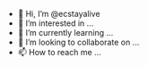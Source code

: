 - 👋 Hi, I’m @ecstayalive
- 👀 I’m interested in ...
- 🌱 I’m currently learning ...
- 💞️ I’m looking to collaborate on ...
- 📫 How to reach me ...

<!---
ecstayalive/ecstayalive is a ✨ special ✨ repository because its `README.md` (this file) appears on your GitHub profile.
You can click the Preview link to take a look at your changes.
--->
